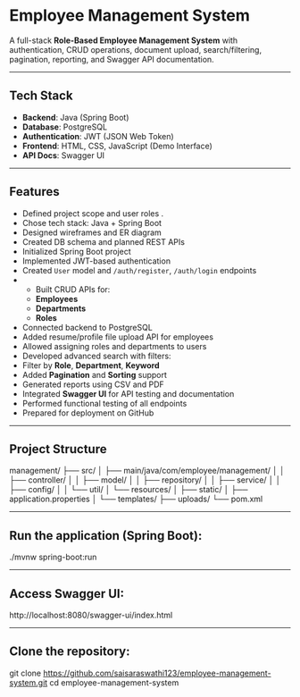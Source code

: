 #  Employee Management System

A full-stack **Role-Based Employee Management System** with authentication, CRUD operations, document upload, search/filtering, pagination, reporting, and Swagger API documentation.

---

##  Tech Stack

- **Backend**: Java (Spring Boot)
- **Database**: PostgreSQL
- **Authentication**: JWT (JSON Web Token)
- **Frontend**: HTML, CSS, JavaScript (Demo Interface)
- **API Docs**: Swagger UI

---

##  Features

- Defined project scope and user roles .
- Chose tech stack: Java + Spring Boot
- Designed wireframes and ER diagram
- Created DB schema and planned REST APIs
- Initialized Spring Boot project
- Implemented JWT-based authentication
- Created `User` model and `/auth/register`, `/auth/login` endpoints
- - Built CRUD APIs for:
  - **Employees**
  - **Departments**
  - **Roles**
- Connected backend to PostgreSQL
- Added resume/profile file upload API for employees
- Allowed assigning roles and departments to users
- Developed advanced search with filters:
- Filter by **Role**, **Department**, **Keyword**
- Added **Pagination** and **Sorting** support
- Generated reports using CSV and PDF
- Integrated **Swagger UI** for API testing and documentation
- Performed functional testing of all endpoints
- Prepared for deployment on GitHub
  
---

##  Project Structure
management/
├── src/
│ ├── main/java/com/employee/management/
│ │ ├── controller/
│ │ ├── model/
│ │ ├── repository/
│ │ ├── service/
│ │ ├── config/
│ │ └── util/
│ └── resources/
│ ├── static/
│ ├── application.properties
│ └── templates/
├── uploads/
└── pom.xml

---

## Run the application (Spring Boot):
./mvnw spring-boot:run

---

## Access Swagger UI:
http://localhost:8080/swagger-ui/index.html

---

## Clone the repository:
git clone https://github.com/saisaraswathi123/employee-management-system.git
cd employee-management-system




